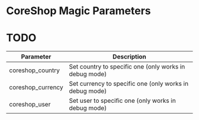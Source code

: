 # CoreShop Magic Parameters

# TODO

| Parameter  | Description |
| ------------- | ------------- |
| coreshop_country  | Set country to specific one (only works in debug mode)   |
| coreshop_currency  | Set currency to specific one (only works in debug mode)  |
| coreshop_user  | Set user to specific one (only works in debug mode)  |